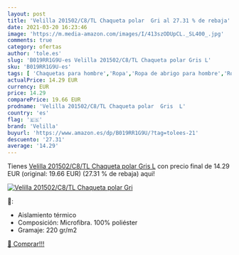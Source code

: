 ```yaml
---
layout: post
title: 'Velilla 201502/C8/TL Chaqueta polar  Gri al 27.31 % de rebaja'
date: 2021-03-20 16:23:46
image: 'https://m.media-amazon.com/images/I/413szODUpCL._SL400_.jpg'
comments: true
category: ofertas
author: 'tole.es'
slug: 'B019RR1G9U-es Velilla 201502/C8/TL Chaqueta polar Gris L'
sku: 'B019RR1G9U-es'
tags: [ 'Chaquetas para hombre','Ropa','Ropa de abrigo para hombre','Ropa para hombre','chaqueta','velilla', ]
actualPrice: 14.29 EUR
currency: EUR
price: 14.29
comparePrice: 19.66 EUR
prodname: 'Velilla 201502/C8/TL Chaqueta polar  Gris  L'
country: 'es'
flag: '🇪🇸'
brand: 'Velilla'
buyurl: 'https://www.amazon.es/dp/B019RR1G9U/?tag=tolees-21'
descuento: '27.31'
average: '14.29'
---
```


Tienes [Velilla 201502/C8/TL Chaqueta polar  Gris  L](https://www.amazon.es/dp/B019RR1G9U/?tag=tolees-21) con precio final de  14.29 EUR (original: 19.66 EUR) (27.31 %  de rebaja) aqui!

[![Velilla 201502/C8/TL Chaqueta polar  Gri](https://m.media-amazon.com/images/I/413szODUpCL._SL400_.jpg)](https://www.amazon.es/dp/B019RR1G9U/?tag=tolees-21)

🔎:

- Aislamiento térmico
- Composición: Microfibra. 100% poliéster
- Gramaje: 220 gr/m2

[🛒 Comprar!!!](https://www.amazon.es/dp/B019RR1G9U/?tag=tolees-21)
